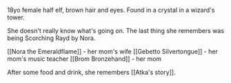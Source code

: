 18yo female half elf, brown hair and eyes. Found in a crystal in a wizard's tower.

She doesn't really know what's going on. The last thing she remembers was being Scorching Rayd by Nora. 

[[Nora the Emeraldflame]] - her mom's wife
[[Gebetto Silvertongue]] - her mom's music teacher
[[Brom Bronzehand]] - her mom

After some food and drink, she remembers [[Atka's story]]. 